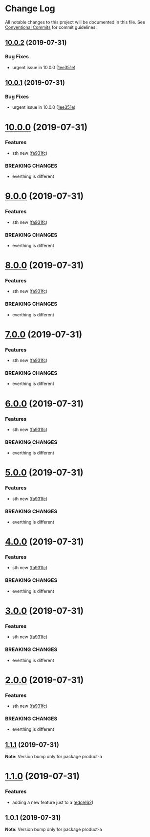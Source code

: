 # Change Log

All notable changes to this project will be documented in this file.
See [Conventional Commits](https://conventionalcommits.org) for commit guidelines.

## [10.0.2](https://github.com/DanielMSchmidt/lerna-releases-demo/compare/product-a@10.0.0...product-a@10.0.2) (2019-07-31)


### Bug Fixes

* urgent issue in 10.0.0 ([1ee351e](https://github.com/DanielMSchmidt/lerna-releases-demo/commit/1ee351e))





## [10.0.1](https://github.com/DanielMSchmidt/lerna-releases-demo/compare/product-a@10.0.0...product-a@10.0.1) (2019-07-31)


### Bug Fixes

* urgent issue in 10.0.0 ([1ee351e](https://github.com/DanielMSchmidt/lerna-releases-demo/commit/1ee351e))





# [10.0.0](https://github.com/DanielMSchmidt/lerna-releases-demo/compare/product-a@1.1.1...product-a@10.0.0) (2019-07-31)


### Features

* sth new ([fa931fc](https://github.com/DanielMSchmidt/lerna-releases-demo/commit/fa931fc))


### BREAKING CHANGES

* everthing is different





# [9.0.0](https://github.com/DanielMSchmidt/lerna-releases-demo/compare/product-a@1.1.1...product-a@9.0.0) (2019-07-31)


### Features

* sth new ([fa931fc](https://github.com/DanielMSchmidt/lerna-releases-demo/commit/fa931fc))


### BREAKING CHANGES

* everthing is different





# [8.0.0](https://github.com/DanielMSchmidt/lerna-releases-demo/compare/product-a@1.1.1...product-a@8.0.0) (2019-07-31)


### Features

* sth new ([fa931fc](https://github.com/DanielMSchmidt/lerna-releases-demo/commit/fa931fc))


### BREAKING CHANGES

* everthing is different





# [7.0.0](https://github.com/DanielMSchmidt/lerna-releases-demo/compare/product-a@1.1.1...product-a@7.0.0) (2019-07-31)


### Features

* sth new ([fa931fc](https://github.com/DanielMSchmidt/lerna-releases-demo/commit/fa931fc))


### BREAKING CHANGES

* everthing is different





# [6.0.0](https://github.com/DanielMSchmidt/lerna-releases-demo/compare/product-a@1.1.1...product-a@6.0.0) (2019-07-31)


### Features

* sth new ([fa931fc](https://github.com/DanielMSchmidt/lerna-releases-demo/commit/fa931fc))


### BREAKING CHANGES

* everthing is different





# [5.0.0](https://github.com/DanielMSchmidt/lerna-releases-demo/compare/product-a@1.1.1...product-a@5.0.0) (2019-07-31)


### Features

* sth new ([fa931fc](https://github.com/DanielMSchmidt/lerna-releases-demo/commit/fa931fc))


### BREAKING CHANGES

* everthing is different





# [4.0.0](https://github.com/DanielMSchmidt/lerna-releases-demo/compare/product-a@1.1.1...product-a@4.0.0) (2019-07-31)


### Features

* sth new ([fa931fc](https://github.com/DanielMSchmidt/lerna-releases-demo/commit/fa931fc))


### BREAKING CHANGES

* everthing is different





# [3.0.0](https://github.com/DanielMSchmidt/lerna-releases-demo/compare/product-a@1.1.1...product-a@3.0.0) (2019-07-31)


### Features

* sth new ([fa931fc](https://github.com/DanielMSchmidt/lerna-releases-demo/commit/fa931fc))


### BREAKING CHANGES

* everthing is different





# [2.0.0](https://github.com/DanielMSchmidt/lerna-releases-demo/compare/product-a@1.1.1...product-a@2.0.0) (2019-07-31)


### Features

* sth new ([fa931fc](https://github.com/DanielMSchmidt/lerna-releases-demo/commit/fa931fc))


### BREAKING CHANGES

* everthing is different





## [1.1.1](https://github.com/DanielMSchmidt/lerna-releases-demo/compare/product-a@1.1.0...product-a@1.1.1) (2019-07-31)

**Note:** Version bump only for package product-a





# [1.1.0](https://github.com/DanielMSchmidt/lerna-releases-demo/compare/product-a@1.0.1...product-a@1.1.0) (2019-07-31)


### Features

* adding a new feature just to a ([edce162](https://github.com/DanielMSchmidt/lerna-releases-demo/commit/edce162))





## 1.0.1 (2019-07-31)

**Note:** Version bump only for package product-a

